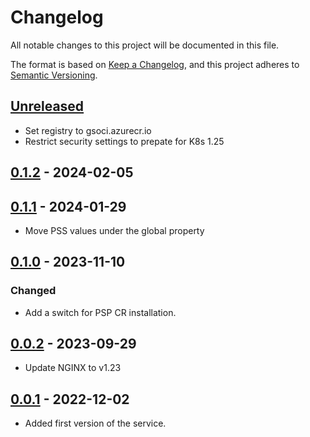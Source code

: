 # Changelog

All notable changes to this project will be documented in this file.

The format is based on [Keep a Changelog](https://keepachangelog.com/en/1.0.0/),
and this project adheres to [Semantic Versioning](https://semver.org/spec/v2.0.0.html).

## [Unreleased]

- Set registry to gsoci.azurecr.io
- Restrict security settings to prepate for K8s 1.25

## [0.1.2] - 2024-02-05

## [0.1.1] - 2024-01-29

- Move PSS values under the global property

## [0.1.0] - 2023-11-10

### Changed

- Add a switch for PSP CR installation.

## [0.0.2] - 2023-09-29

- Update NGINX to v1.23

## [0.0.1] - 2022-12-02

- Added first version of the service.

[Unreleased]: https://github.com/giantswarm/schema-server/compare/v0.1.2...HEAD
[0.1.2]: https://github.com/giantswarm/schema-server/compare/v0.1.1...v0.1.2
[0.1.1]: https://github.com/giantswarm/schema-server/compare/v0.1.0...v0.1.1
[0.1.0]: https://github.com/giantswarm/schema-server/compare/v0.0.2...v0.1.0
[0.0.2]: https://github.com/giantswarm/schema-server/compare/v0.0.1...v0.0.2
[0.0.1]: https://github.com/giantswarm/schema-server/releases/tag/v0.0.1
